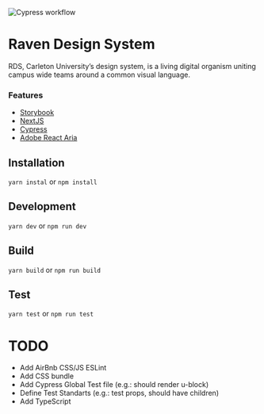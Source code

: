 ![Cypress workflow](https://github.com/cuweb/rds-beta/actions/workflows/main.yml/badge.svg)

# Raven Design System

RDS, Carleton University’s design system, is a living digital organism uniting campus wide teams around a common visual language.

### Features

- [Storybook](https://storybook.js.org)
- [NextJS](https://nextjs.org/)
- [Cypress](https://www.cypress.io)
- [Adobe React Aria](https://react-spectrum.adobe.com/react-aria/)


## Installation 

`yarn instal` or `npm install`

## Development

`yarn dev` or `npm run dev`

## Build 

`yarn build` or `npm run build`

## Test 

`yarn test` or `npm run test`


# TODO

- Add AirBnb CSS/JS ESLint
- Add CSS bundle
- Add Cypress Global Test file (e.g.: should render u-block)
- Define Test Standarts (e.g.: test props, should have children)
- Add TypeScript
